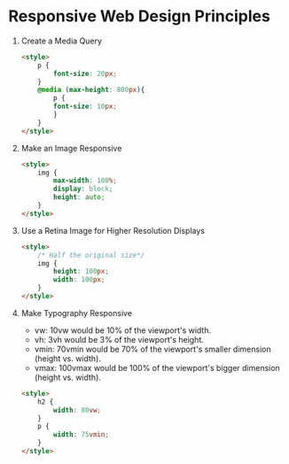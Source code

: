 # Responsive Web Design Principles

1. Create a Media Query

    ```html
    <style>
        p {
            font-size: 20px;
        }
        @media (max-height: 800px){
            p {
            font-size: 10px;
            }
        }
    </style>
    ```

1. Make an Image Responsive

    ```html
    <style>
        img {
            max-width: 100%;
            display: block;
            height: auto;
        }
    </style>
    ```

1. Use a Retina Image for Higher Resolution Displays

    ```html
    <style>
        /* Half the original size*/
        img {
            height: 100px;
            width: 100px;
        }
    </style>
    ```

1. Make Typography Responsive
    * vw: 10vw would be 10% of the viewport's width.
    * vh: 3vh would be 3% of the viewport's height.
    * vmin: 70vmin would be 70% of the viewport's smaller dimension (height vs. width).
    * vmax: 100vmax would be 100% of the viewport's bigger dimension (height vs. width).

    ```html
    <style>
        h2 {
            width: 80vw;
        }
        p {
            width: 75vmin;
        }
    </style>
    ```
